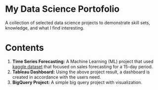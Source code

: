 # **My Data Science Portofolio**
A collection of selected data science projects to demonstrate skill sets, knowledge, and what I find interesting.

# **Contents**
1. **Time Series Forecasting:** A Machine Learning (ML) project that used [kaggle dataset](https://www.kaggle.com/competitions/store-sales-time-series-forecasting/data) that focused on sales forecasting for a 15-day period.
3. **Tableau Dashboard:** Using the above project result, a dashboard is created in accordance with the users need.
4. **BigQuery Project:** A simple big query project with visualization.
